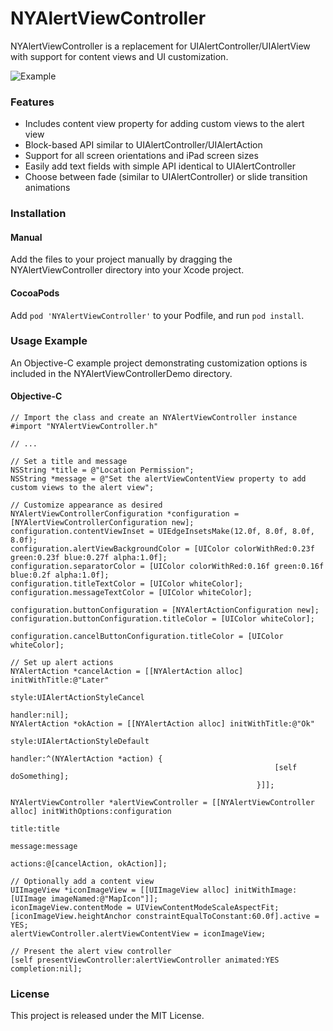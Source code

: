# NYAlertViewController

NYAlertViewController is a replacement for UIAlertController/UIAlertView with support for content views and UI customization.

![Example](https://github.com/nealyoung/NYAlertViewController/raw/master/header.png)

### Features
* Includes content view property for adding custom views to the alert view
* Block-based API similar to UIAlertController/UIAlertAction
* Support for all screen orientations and iPad screen sizes
* Easily add text fields with simple API identical to UIAlertController
* Choose between fade (similar to UIAlertController) or slide transition animations

### Installation
#### Manual
Add the files to your project manually by dragging the NYAlertViewController directory into your Xcode project.

#### CocoaPods
Add `pod 'NYAlertViewController'` to your Podfile, and run `pod install`.

### Usage Example
An Objective-C example project demonstrating customization options is included in the NYAlertViewControllerDemo directory.

#### Objective-C

```objc
// Import the class and create an NYAlertViewController instance
#import "NYAlertViewController.h"

// ...

// Set a title and message
NSString *title = @"Location Permission";
NSString *message = @"Set the alertViewContentView property to add custom views to the alert view";

// Customize appearance as desired
NYAlertViewControllerConfiguration *configuration = [NYAlertViewControllerConfiguration new];
configuration.contentViewInset = UIEdgeInsetsMake(12.0f, 8.0f, 8.0f, 8.0f);
configuration.alertViewBackgroundColor = [UIColor colorWithRed:0.23f green:0.23f blue:0.27f alpha:1.0f];
configuration.separatorColor = [UIColor colorWithRed:0.16f green:0.16f blue:0.2f alpha:1.0f];
configuration.titleTextColor = [UIColor whiteColor];
configuration.messageTextColor = [UIColor whiteColor];

configuration.buttonConfiguration = [NYAlertActionConfiguration new];
configuration.buttonConfiguration.titleColor = [UIColor whiteColor];

configuration.cancelButtonConfiguration.titleColor = [UIColor whiteColor];

// Set up alert actions
NYAlertAction *cancelAction = [[NYAlertAction alloc] initWithTitle:@"Later"
                                                             style:UIAlertActionStyleCancel
                                                           handler:nil];
NYAlertAction *okAction = [[NYAlertAction alloc] initWithTitle:@"Ok"
                                                         style:UIAlertActionStyleDefault
                                                       handler:^(NYAlertAction *action) {
                                                           [self doSomething];
                                                       }]];

NYAlertViewController *alertViewController = [[NYAlertViewController alloc] initWithOptions:configuration
                                                                                      title:title
                                                                                    message:message
                                                                                    actions:@[cancelAction, okAction]];

// Optionally add a content view
UIImageView *iconImageView = [[UIImageView alloc] initWithImage:[UIImage imageNamed:@"MapIcon"]];
iconImageView.contentMode = UIViewContentModeScaleAspectFit;
[iconImageView.heightAnchor constraintEqualToConstant:60.0f].active = YES;
alertViewController.alertViewContentView = iconImageView;

// Present the alert view controller
[self presentViewController:alertViewController animated:YES completion:nil];
```

### License
This project is released under the MIT License.
